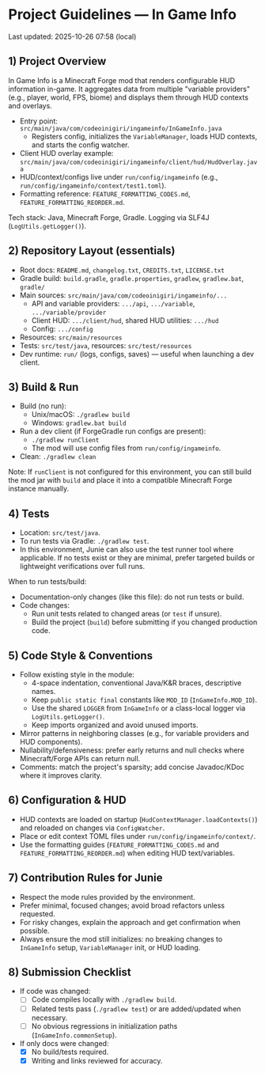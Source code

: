 # Project Guidelines — In Game Info

Last updated: 2025-10-26 07:58 (local)

## 1) Project Overview
In Game Info is a Minecraft Forge mod that renders configurable HUD information in-game. It aggregates data from multiple "variable providers" (e.g., player, world, FPS, biome) and displays them through HUD contexts and overlays.

- Entry point: `src/main/java/com/codeoinigiri/ingameinfo/InGameInfo.java`
  - Registers config, initializes the `VariableManager`, loads HUD contexts, and starts the config watcher.
- Client HUD overlay example: `src/main/java/com/codeoinigiri/ingameinfo/client/hud/HudOverlay.java`
- HUD/context/configs live under `run/config/ingameinfo` (e.g., `run/config/ingameinfo/context/test1.toml`).
- Formatting reference: `FEATURE_FORMATTING_CODES.md`, `FEATURE_FORMATTING_REORDER.md`.

Tech stack: Java, Minecraft Forge, Gradle. Logging via SLF4J (`LogUtils.getLogger()`).

## 2) Repository Layout (essentials)
- Root docs: `README.md`, `changelog.txt`, `CREDITS.txt`, `LICENSE.txt`
- Gradle build: `build.gradle`, `gradle.properties`, `gradlew`, `gradlew.bat`, `gradle/`
- Main sources: `src/main/java/com/codeoinigiri/ingameinfo/...`
  - API and variable providers: `.../api`, `.../variable`, `.../variable/provider`
  - Client HUD: `.../client/hud`, shared HUD utilities: `.../hud`
  - Config: `.../config`
- Resources: `src/main/resources`
- Tests: `src/test/java`, resources: `src/test/resources`
- Dev runtime: `run/` (logs, configs, saves) — useful when launching a dev client.

## 3) Build & Run
- Build (no run):
  - Unix/macOS: `./gradlew build`
  - Windows: `gradlew.bat build`
- Run a dev client (if ForgeGradle run configs are present):
  - `./gradlew runClient`
  - The mod will use config files from `run/config/ingameinfo`.
- Clean: `./gradlew clean`

Note: If `runClient` is not configured for this environment, you can still build the mod jar with `build` and place it into a compatible Minecraft Forge instance manually.

## 4) Tests
- Location: `src/test/java`.
- To run tests via Gradle: `./gradlew test`.
- In this environment, Junie can also use the test runner tool where applicable. If no tests exist or they are minimal, prefer targeted builds or lightweight verifications over full runs.

When to run tests/build:
- Documentation-only changes (like this file): do not run tests or build.
- Code changes:
  - Run unit tests related to changed areas (or `test` if unsure).
  - Build the project (`build`) before submitting if you changed production code.

## 5) Code Style & Conventions
- Follow existing style in the module:
  - 4-space indentation, conventional Java/K&R braces, descriptive names.
  - Keep `public static final` constants like `MOD_ID` (`InGameInfo.MOD_ID`).
  - Use the shared `LOGGER` from `InGameInfo` or a class-local logger via `LogUtils.getLogger()`.
  - Keep imports organized and avoid unused imports.
- Mirror patterns in neighboring classes (e.g., for variable providers and HUD components).
- Nullability/defensiveness: prefer early returns and null checks where Minecraft/Forge APIs can return null.
- Comments: match the project's sparsity; add concise Javadoc/KDoc where it improves clarity.

## 6) Configuration & HUD
- HUD contexts are loaded on startup (`HudContextManager.loadContexts()`) and reloaded on changes via `ConfigWatcher`.
- Place or edit context TOML files under `run/config/ingameinfo/context/`.
- Use the formatting guides (`FEATURE_FORMATTING_CODES.md` and `FEATURE_FORMATTING_REORDER.md`) when editing HUD text/variables.

## 7) Contribution Rules for Junie
- Respect the mode rules provided by the environment.
- Prefer minimal, focused changes; avoid broad refactors unless requested.
- For risky changes, explain the approach and get confirmation when possible.
- Always ensure the mod still initializes: no breaking changes to `InGameInfo` setup, `VariableManager` init, or HUD loading.

## 8) Submission Checklist
- If code was changed:
  - [ ] Code compiles locally with `./gradlew build`.
  - [ ] Related tests pass (`./gradlew test`) or are added/updated when necessary.
  - [ ] No obvious regressions in initialization paths (`InGameInfo.commonSetup`).
- If only docs were changed:
  - [x] No build/tests required.
  - [x] Writing and links reviewed for accuracy.

